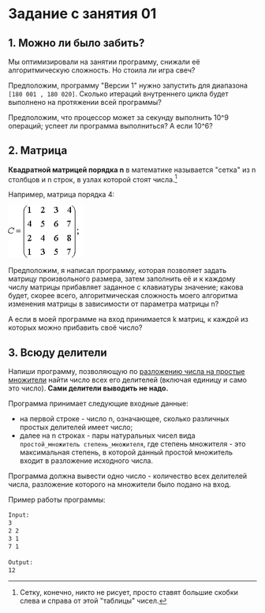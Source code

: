 # Задание с занятия 01

## 1. Можно ли было забить?
Мы оптимизировали на занятии программу, снижали её алгоритмическую сложность. Но стоила ли игра свеч?

Предположим, программу "Версии 1" нужно запустить для диапазона `[180 001 , 180 020]`. Сколько итераций внутреннего цикла будет выполнено на протяжении всей программы?

Предположим, что процессор может за секунду выполнить 10^9 операций; успеет ли программа выполниться? А если 10^6?

## 2. Матрица
**Квадратной матрицей порядка n** в математике называется "сетка" из n столбцов и n строк, в узлах которой стоят числа.[^1]

Например, матрица порядка 4:

![Пара матриц!](images/matrix.png)

Предположим, я написал программу, которая позволяет задать матрицу произвольного размера, затем заполнить её и к каждому числу матрицы прибавляет заданное с клавиатуры значение; какова будет, скорее всего, алгоритмическая сложность моего алгоритма изменения матрицы в зависимости от параметра матрицы n?

А если в моей программе на вход принимается k матриц, к каждой из которых можно прибавить своё число?

[^1]: Сетку, конечно, никто не рисует, просто ставят большие скобки слева и справа от этой "таблицы" чисел.

## 3. Всюду делители
Напиши программу, позволяющую по [разложению числа на простые множители](https://ru.wikipedia.org/wiki/%D0%A4%D0%B0%D0%BA%D1%82%D0%BE%D1%80%D0%B8%D0%B7%D0%B0%D1%86%D0%B8%D1%8F_%D1%86%D0%B5%D0%BB%D1%8B%D1%85_%D1%87%D0%B8%D1%81%D0%B5%D0%BB) найти число всех его делителей (включая единицу и само это число). **Сами делители выводить не надо.**

Программа принимает следующие входные данные:
- на первой строке - число n, означающее, сколько различных простых делителей имеет число;
- далее на n строках - пары натуральных чисел вида `простой_множитель степень_множителя`, где степень множителя - это максимальная степень, в которой данный простой множитель входит в разложение исходного числа.

Программа должна вывести одно число - количество всех делителей числа, разложение которого на множители было подано на вход.

Пример работы программы:

```
Input:
3
2 2
3 1
7 1

Output:
12
```
